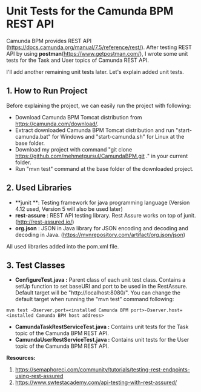 # Unit Tests for the Camunda BPM REST API

Camunda BPM provides REST API (https://docs.camunda.org/manual/7.5/reference/rest/). After testing REST API by using **postman**(https://www.getpostman.com/), I wrote some unit tests for the Task and User topics of Camunda REST API.

I'll add another remaining unit tests later. Let's explain added unit tests.

## 1. **How to Run Project**
Before explaining the project, we can easily run the project with following:
* Download Camunda BPM Tomcat distribution from https://camunda.com/download/.
* Extract downloaded Camunda BPM Tomcat distribution and run "start-camunda.bat" for Windows and "start-camunda.sh" for Linux at the base folder.
* Download my project with command "git clone https://github.com/mehmetgursul/CamundaBPM.git ." in your current folder.
* Run "mvn test" command at the base folder of the downloaded project.

## 2. **Used Libraries**

* **junit **: Testing framework for java programming language (Version 4.12 used, Version 5 will also be used later)
* **rest-assure** : REST API testing library. Rest Assure works on top of junit. (http://rest-assured.io/)
* **org.json** : JSON in Java library for JSON encoding and decoding and decoding in Java. (https://mvnrepository.com/artifact/org.json/json)

All used libraries added into the pom.xml file.

## 3. **Test Classes**
* **ConfigureTest.java :** 
Parent class of each unit test class. Contains a setUp function to set baseURI and port to be used in the RestAssure. Default target will be "http://localhost:8080/". You can change the default target when running the "mvn test" command following:

`mvn test -Dserver.port=<installed Camunda BPM port>-Dserver.host=<installed Camunda BPM host address>` 

* **CamundaTaskRestServiceTest.java :** 
Contains unit tests for the Task topic of the Camunda BPM REST API.
* **CamundaUserRestServiceTest.java :** 
Contains unit tests for the User topic of the Camunda BPM REST API.

**Resources:**
1. https://semaphoreci.com/community/tutorials/testing-rest-endpoints-using-rest-assured
2. https://www.swtestacademy.com/api-testing-with-rest-assured/
 
